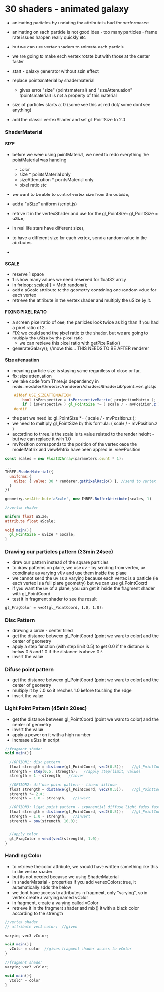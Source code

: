 # 30 shaders - animated galaxy

- animating particles by updating the attribute is bad for performance 
- animating on each particle is not good idea - too many particles - frame rate issues happen really quickly etc
- but we can use vertex shaders to animate each particle 
- we are going to make each vertex rotate but with those at the center faster

- start - galaxy generator without spin effect
- replace pointsmaterial by shadermaterial
  - gives error "size" (pointsmaterial) and "sizeAttenuation" (pointsmaterial) is not a property of this material
- size of particles starts at 0 (some see this as red dot/ some dont see anything)
- add the classic vertexShader and set gl_PointSize to 2.0  

### ShaderMaterial

#### SIZE
- before we were using pointMaterial, we need to redo everything the pointMaterial was handling
  - color
  - size * pointsMaterial only
  - sizeAttenuation * pointsMaterial only
  - pixel ratio etc

- we want to be able to control vertex size from the outside, 
- add a "uSize" uniform (script.js)
- retrive it in the vertexShader and use for the gl_PointSize: gl_PointSize = uSize;

- in real life stars have different sizes, 
- to have a different size for each vertex, send a random value in the attributes 
- 

#### SCALE
- reserve 1 space
- 1 is how many values we need reserved for float32 array
- in forloop: scales[i] = Math.random();
- add a aScale attribute to the geometry containing one random value for each vertex
- retrieve the attribute in the vertex shader and multiply the uSize by it.

#### FIXING PIXEL RATIO
- a screen pixel ratio of one, the particles look twice as big than if you had a pixel ratio of 2.
- FIX: we could send the pixel ratio to the shader, but we are going to multiply the uSize by the pixel ratio
  - we can retrieve this pixel ratio with getPixelRatio()
- generateGalaxy(); //move this... THIS NEEDS TO BE AFTER renderer 

#### Size attenuation
- meaning particle size is staying same regardless of close or far, 
- fix: size attenuation
- we take code from Three.js dependency in node_modules/three/src/renderers/shaders/ShaderLib/point_vert.glsl.js
```glsl
	#ifdef USE_SIZEATTENUATION
		bool isPerspective = isPerspectiveMatrix( projectionMatrix );
		if ( isPerspective ) gl_PointSize *= ( scale / - mvPosition.z );
	#endif
```
- the part we need is: gl_PointSize *= ( scale / - mvPosition.z );
- we need to multiply gl_PointSize by this formula:  ( scale / - mvPosition.z )
- according to three.js the scale is ta value related to the render height - but we can replace it with 1.0
- mvPosition corresponds to the position of the vertex once the modelMatrix and viewMatrix have been applied ie. viewPosition

```js
const scales = new Float32Array(parameters.count * 1);  

... 
THREE.ShaderMaterial({
  uniforms:{
    uSize: { value: 30 * renderer.getPixelRatio() }, //send to vertex
  }
})

geometry.setAttribute'aScale', new THREE.BufferAttribute(scales, 1)

```

```glsl
//vertex shader

uniform float uSize;
attribute float aScale;

void main(){
  gl_PointSize = uSize * aScale;
}

```

### Drawing our particles pattern (33min 24sec)

- draw our pattern instead of the square particles
- to draw patterns on plane, we use uv - by sending from vertex, uv coordinate as varying vUv and use them inside the plane
- we cannot send the uv as a varying because each vertex is a particle (ie each vertex is a full plane geometry) but we can use gl_PointCoord
- if you want the uv of a plane, you can get it inside the fragment shader with gl_PointCoord
- test it in fragment shader to see the result

```
gl_FragColor = vec4(gl_PointCoord, 1.0, 1.0);
```

### Disc Pattern
- drawing a circle - center filled
- get the distance between gl_PointCoord (point we want to color) and the center of geometry
- apply a step function (with step limit 0.5) to get 0.0 if the distance is below 0.5 and 1.0 if the distance is above 0.5.
- invert the value

### Difuse point pattern
- get the distance between gl_PointCoord (point we want to color) and the center of geometry
- multiply it by 2.0 so it reaches 1.0 before touching the edge
- invert the value

### Light Point Pattern (45min 20sec)
- get the distance between gl_PointCoord (point we want to color) and the center of geometry
- invert the value
- apply a power on it with a high number
- increase uSize in script

```js
//fragment shader
void main(){

  //OPTION1: disc pattern
  float strength = distance(gl_PointCoord, vec2(0.5));    //gl_PointCoord vs center point (0.5, 0.5), note: gl_PointCoord x,y would start at 0,0 but with the geometry layed ontop of it, the centerpoint of the circle geometry is x: 0.5, y: 0.5
  strength = step(0.5, strength);   //apply step(limit, value) 
  strength = 1 - strength;   //inver

  //OPTION2: diffuse point pattern - linear diffuse
  float strength = distance(gl_PointCoord, vec2(0.5));    //gl_PointCoord vs center point (0.5, 0.5), note: gl_PointCoord x,y would start at 0,0 but with the geometry layed ontop of it, the centerpoint of the circle geometry is x: 0.5, y: 0.5
  strength *= 2.0; 
  strength = 1.0 - strength;   //invert

  //OPTION3: light point pattern - exponential diffuse light fades fast quickly from center
  float strength = distance(gl_PointCoord, vec2(0.5));    //gl_PointCoord vs center point (0.5, 0.5), note: gl_PointCoord x,y would start at 0,0 but with the geometry layed ontop of it, the centerpoint of the circle geometry is x: 0.5, y: 0.5
  strength = 1.0 - strength;   //invert
  strength = pow(strength, 10.0);


  //apply color
  gl_FragColor = vec4(vec3(strength), 1.0);
}

```
### Handling Color
- to retrieve the color attribute, we should have written something like this in the vertex shader
- but its not needed because we using ShaderMaterial
- in shaderMaterial - properties if you add vertexColors: true, it automatically adds the below
- we dont have access to attributes in fragment, only "varying", so in vertex create a varying named vColor
- in fragment, create a varying called vColor
- retrieve it in the fragment shader and mix() it with a black color according to the strength

```js
//vertex shader
// attribute vec3 color;  //given

varying vec3 vColor;

void main(){
  vColor = color; //gives fragment shader access to vColor
}
```

```js
//fragment shader
varying vec3 vColor;

void main(){
  vColor = color;
}

```